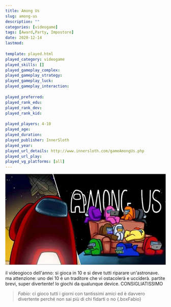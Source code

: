```yaml
---
title: Among Us
slug: among-us
description: ""
categories: [videogame]
tags: [Award,Party, Impostore]
date: 2020-12-14
lastmod: 

template: played.html
played_category: videogame
played_skills: []
played_gameplay_complex: 
played_gameplay_strategy: 
played_gameplay_luck: 
played_gameplay_interaction: 

played_preferred: 
played_rank_edu: 
played_rank_dev: 
played_rank_kid:

played_players: 4-10
played_age: 
played_duration: 
played_publisher: InnerSloth
played_year: 
played_url_details: http://www.innersloth.com/gameAmongUs.php
played_url_play: 
played_vg_platforms: [all]
---
```


![](img/amongus.webp)

il videogioco dell'anno: si gioca in 10 e si deve tutti riparare un'astronave.
ma attenzione: uno dei 10 è un traditore che vi ostacolerà e ucciderà.
partite brevi, super divertente!
lo giochi da qualunque device.
CONSIGLIATISSIMO

> *Fabio:*
> ci gioco tutti i giorni con tantissimi amici ed è davvero divertente perché non sai più di chi fidarti o no
{.boxFabio}
